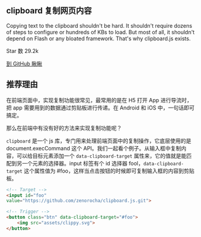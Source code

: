 ## clipboard 复制网页内容

Copying text to the clipboard shouldn't be hard. It shouldn't require dozens of steps to configure or hundreds of KBs to load. But most of all, it shouldn't depend on Flash or any bloated framework.
That's why clipboard.js exists.

Star 数 29.2k

[到 GitHub 瞅瞅](https://github.com/zenorocha/clipboard.js)

## 推荐理由

在前端页面中，实现复制功能很常见，最常用的是在 H5 打开 App 进行导流时，把 app 需要用到的数据通过剪贴板进行传递。在 Android 和 iOS 中，一句话即可搞定。

那么在前端中有没有好的方法来实现复制功能呢？

`clipboard` 是一个 js 库，专门用来处理前端页面中的复制操作，它底层使用的是 document.execCommand 这个 API。我们一起看个例子。从输入框中复制内容，可以给目标元素添加一个 `data-clipboard-target` 属性来，它的值就是能匹配到另一个元素的选择器。input 标签有个 id 选择器 fool，`data-clipboard-target` 这个属性值为 #foo，这样当点击按钮的时候即可复制输入框的内容到剪贴板。

```html
<!-- Target -->
<input id="foo"
value="https://github.com/zenorocha/clipboard.js.git">

<!-- Trigger -->
<button class="btn" data-clipboard-target="#foo">
    <img src="assets/clippy.svg">
</button>
```